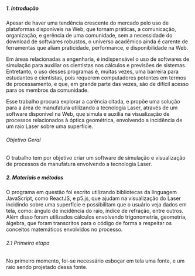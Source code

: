 ##### 1. Introdução

Apesar de haver uma tendência crescente do mercado pelo uso de plataformas disponíveis na Web,
que tornam práticas, a comunicação, organização, e gerência de uma comunidade, sem
a necessidade do download de softwares robustos, o universo acadêmico ainda é carente de
 ferramentas que aliam praticidade, performance, e disponibilidade na Web.

Em áreas relacionadas a engenharia, é indispensável o uso de softwares de simulação
para auxiliar os cientistas nos cálculos e previsões de sistemas. Entretanto,
o uso desses programas é, muitas vezes, uma barreira para estudantes e cientistas,
pois requerem computadores potentes em termos de processamento, e que, em
grande parte das vezes, são de difícil acesso para os membros da comunidade.

Esse trabalho procura explorar a carência citada, e propõe uma solução para a área de manufatura utilizando a tecnologia Laser, através de um software disponível na Web, que simula e auxilia na visualização de processos relacionados à óptica geométrica, envolvendo a incidência de um raio Laser sobre uma superfície.

###### *Objetivo Geral*

O trabalho tem por objetivo criar um software de simulação e visualização de processos de manufatura envolvendo a tecnologia Laser.

##### 2. Materiais e métodos

O programa em questão foi escrito utilizando bibliotecas da linguagem JavaScript, como ReactJS, e p5.js, que ajudam na visualização do Laser incidindo sobre uma superfície e possibilitam que o usuário veja dados em tela, como: ângulo de incidência do raio, índice de refração, entre outros. Além disso foram utilizados cálculos envolvendo trigonometria, geometria, álgebra, que foram transcritos para o código de forma a respeitar os conceitos matemáticos envolvidos no processo.

###### *2.1 Primeira etapa*

No primeiro momento, foi-se necessário esboçar em tela uma fonte, e um raio sendo projetado dessa fonte.

